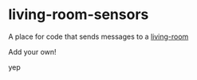 # living-room-sensors

A place for code that sends messages to a [living-room](https://github.com/jedahan/living-room)

Add your own!

yep
